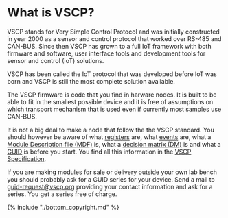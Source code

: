 # What is VSCP?

VSCP stands for Very Simple Control Protocol and was initially constructed in year 2000 as a sensor and control protocol that worked over RS-485 and CAN-BUS. Since then VSCP has grown to a full IoT framework with both firmware and software, user interface tools and development tools for sensor and control (IoT) solutions.

VSCP has been called the IoT protocol that was developed before IoT was born and VSCP is still the most complete solution available. 

The VSCP firmware is code that you find in harware nodes. It is built to be able to fit in the smallest possible device and it is free of assumptions on which transport mechanism that is used even if currently most samples use CAN-BUS.

It is not a big deal to make a node that follow the the VSCP standard. You should however be aware of what [registers](https://grodansparadis.gitbooks.io/the-vscp-specification/vscp_register_abstraction_model.html) are, what [events](https://grodansparadis.gitbooks.io/the-vscp-specification/introduction.html) are, what a [Module Description file (MDF)](https://grodansparadis.gitbooks.io/the-vscp-specification/vscp_module_description_file.html) is, what a [decision matrix (DM)](https://grodansparadis.gitbooks.io/the-vscp-specification/vscp_decision_matrix.html) is and what a [GUID](https://grodansparadis.gitbooks.io/the-vscp-specification/vscp_globally_unique_identifiers.html) is before you start. You find all this information in the [VSCP Specification](https://grodansparadis.gitbooks.io/the-vscp-specification).

If you are making modules for sale or delivery outside your own lab bench you should probably ask for a GUID series for your device. Send a mail to [guid-request@vscp.org](guid-request@vscp.org) providing your contact information and ask for a series. You get a series free of charge.

{% include "./bottom_copyright.md" %}